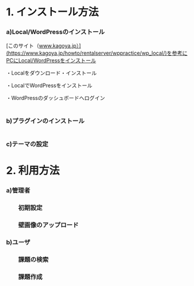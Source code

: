 #
# 1. インストール方法
### a)Local/WordPressのインストール
[このサイト（www.kagoya.jp）](https://www.kagoya.jp/howto/rentalserver/wppractice/wp_local/)を参考にPCにLocal/WordPressをインストール

・Localをダウンロード・インストール

・LocalでWordPressをインストール

・WordPressのダッシュボードへログイン

#
### b)プラグインのインストール

#
### c)テーマの設定

#
# 2. 利用方法
### a)管理者
### 　　初期設定
### 　　壁画像のアップロード
### b)ユーザ
### 　　課題の検索
### 　　課題作成
